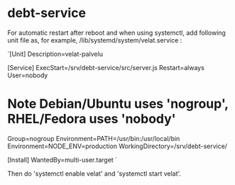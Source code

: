 # debt-service

For automatic restart after reboot and when using systemctl, add following unit file as, for example, /lib/systemd/system/velat.service :

`[Unit]
Description=velat-palvelu

[Service]
ExecStart=/srv/debt-service/src/server.js
Restart=always
User=nobody
# Note Debian/Ubuntu uses 'nogroup', RHEL/Fedora uses 'nobody'
Group=nogroup
Environment=PATH=/usr/bin:/usr/local/bin
Environment=NODE_ENV=production
WorkingDirectory=/srv/debt-service/

[Install]
WantedBy=multi-user.target
`

Then do 'systemctl enable velat' and 'systemctl start velat'.
